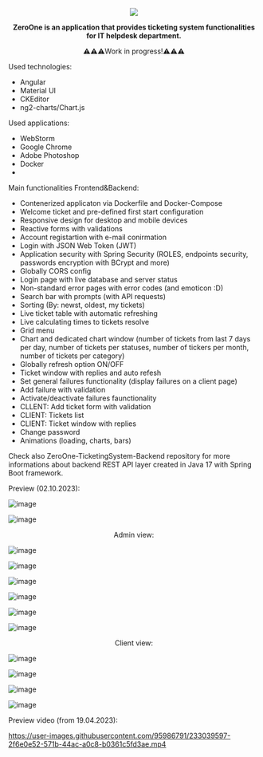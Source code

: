
<p align="center">
<img src="https://user-images.githubusercontent.com/95986791/225428948-b1a70c5b-f605-4b89-af0c-247d206ff284.png">
</p>

<p align="center"><b>ZeroOne is an application that provides ticketing system functionalities for IT helpdesk department.</b></p>
<p align="center">⚠️⚠️⚠️Work in progress!⚠️⚠️⚠️</b></p>


Used technologies:

  - Angular
  - Material UI
  - CKEditor
  - ng2-charts/Chart.js

Used applications:

  - WebStorm
  - Google Chrome
  - Adobe Photoshop
  - Docker
  - 
Main functionalities Frontend&Backend:

  - Contenerized applicaton via Dockerfile and Docker-Compose
  - Welcome ticket and pre-defined first start configuration
  - Responsive design for desktop and mobile devices
  - Reactive forms with validations 
  - Account registartion with e-mail conirmation
  - Login with JSON Web Token (JWT)
  - Application security with Spring Security (ROLES, endpoints security, passwords encryption with BCrypt and more)
  - Globally CORS config
  - Login page with live database and server status
  - Non-standard error pages with error codes (and emoticon :D)
  - Search bar with prompts (with API requests)
  - Sorting (By: newst, oldest, my tickets)
  - Live ticket table with automatic refreshing
  - Live calculating times to tickets resolve
  - Grid menu
  - Chart and dedicated chart window (number of tickets from last 7 days per day, number of tickets per statuses, number of tickers per month, number of tickets per category)
  - Globally refresh option ON/OFF
  - Ticket window with replies and auto refesh
  - Set general failures functionality (display failures on a client page)
  - Add failure with validation
  - Activate/deactivate failures faunctionality
  - CLLENT: Add ticket form with validation
  - CLIENT: Tickets list
  - CLIENT: Ticket window with replies
  - Change password
  - Animations (loading, charts, bars)


Check also ZeroOne-TicketingSystem-Backend repository for more informations about backend REST API layer created in Java 17 with Spring Boot framework.

Preview (02.10.2023):

![image](https://github.com/Azure7896/ZeroOne-TicketingSystem-Frontend/assets/95986791/344c8ddb-2d35-4a24-b2e3-342eaaafcd6c)

![image](https://github.com/Azure7896/ZeroOne-TicketingSystem-Frontend/assets/95986791/9aefc387-a720-4648-accb-838e83ee387e)

<p align="center">Admin view:</b></p>

![image](https://github.com/Azure7896/ZeroOne-TicketingSystem-Frontend/assets/95986791/30cf9dbc-41f2-41ff-a0b6-588acf30a7de)

![image](https://github.com/Azure7896/ZeroOne-TicketingSystem-Frontend/assets/95986791/7e5d9d79-821b-44c0-8cb6-2ebef56c7483)

![image](https://github.com/Azure7896/ZeroOne-TicketingSystem-Frontend/assets/95986791/162512fd-6ae1-4563-a710-5fff2e0ea032)

![image](https://github.com/Azure7896/ZeroOne-TicketingSystem-Frontend/assets/95986791/82d1e9e8-ad30-40ea-b8ba-68a73611f152)

![image](https://github.com/Azure7896/ZeroOne-TicketingSystem-Frontend/assets/95986791/3d8cd144-3bd4-4887-bb84-15b8da5db12e)

![image](https://github.com/Azure7896/ZeroOne-TicketingSystem-Frontend/assets/95986791/6f8732c1-738d-4575-a225-51dba675c8d6)
<p align="center">Client view:</b></p>

![image](https://github.com/Azure7896/ZeroOne-TicketingSystem-Frontend/assets/95986791/2e755bff-dcd1-43e4-a129-002f1c450fcf)

![image](https://github.com/Azure7896/ZeroOne-TicketingSystem-Frontend/assets/95986791/fc2a0a2a-419a-415b-ab27-e563139899f7)

![image](https://github.com/Azure7896/ZeroOne-TicketingSystem-Frontend/assets/95986791/1c006cf0-5199-4ed6-ac9d-2bf5cfda6657)

![image](https://github.com/Azure7896/ZeroOne-TicketingSystem-Frontend/assets/95986791/75c7ece6-79ad-4397-8764-d9596f136d70)

Preview video (from 19.04.2023): 

https://user-images.githubusercontent.com/95986791/233039597-2f6e0e52-571b-44ac-a0c8-b0361c5fd3ae.mp4

